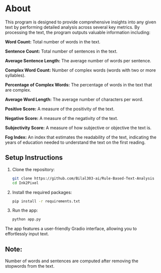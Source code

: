 # About

This program is designed to provide comprehensive insights into any given text by performing detailed analysis across several key metrics. By processing the text, the program outputs valuable information including:

**Word Count:** Total number of words in the text.

**Sentence Count:** Total number of sentences in the text.

**Average Sentence Length:** The average number of words per sentence.

**Complex Word Count:** Number of complex words (words with two or more syllables).

**Percentage of Complex Words:** The percentage of words in the text that are complex.

**Average Word Length:** The average number of characters per word.

**Positive Score:** A measure of the positivity of the text.

**Negative Score:** A measure of the negativity of the text.

**Subjectivity Score:** A measure of how subjective or objective the text is.

**Fog Index:** An index that estimates the readability of the text, indicating the years of education needed to understand the text on the first reading.

## Setup Instructions
1. Clone the repository:
   ```bash
   git clone https://github.com/Bilal303-ai/Rule-Based-Text-Analysis
   cd Ink2Pixel
   ```
2. Install the required packages:
   ```bash
   pip install -r requirements.txt
   ```
3. Run the app:
   ```bash
   python app.py
   ```
The app features a user-friendly Gradio interface, allowing you to effortlessly input text.

## Note:
Number of words and sentences are computed after removing the stopwords from the text.
